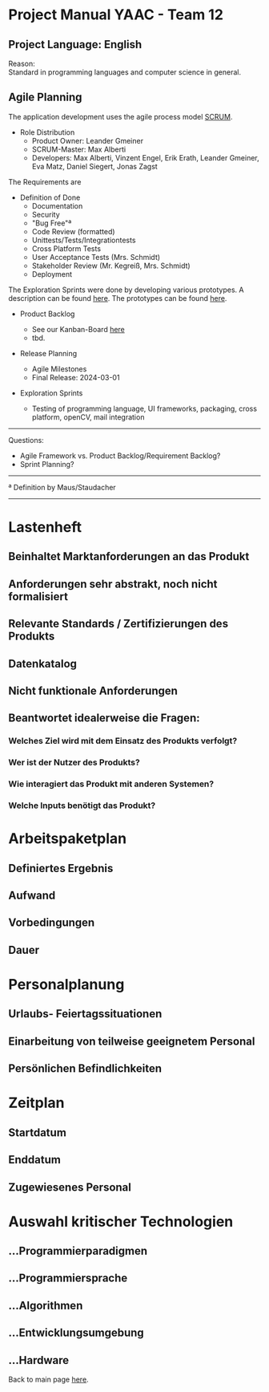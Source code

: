# Project Manual YAAC - Team 12

## Project Language: English

Reason: \
Standard in programming languages and computer science in general.

## Agile Planning
The application development uses the agile process model [SCRUM](https://www.scrum.org).
- Role Distribution
   - Product Owner: Leander Gmeiner
   - SCRUM-Master: Max Alberti
   - Developers: Max Alberti, Vinzent Engel, Erik Erath, Leander Gmeiner, Eva Matz, Daniel Siegert, Jonas Zagst

The Requirements are
- Definition of Done
   - Documentation
   - Security
   - "Bug Free"ª
   - Code Review (formatted)
   - Unittests/Tests/Integrationtests
   - Cross Platform Tests
   - User Acceptance Tests (Mrs. Schmidt)
   - Stakeholder Review (Mr. Kegreiß, Mrs. Schmidt)
   - Deployment

The Exploration Sprints were done by developing various prototypes. A description can be found [here](https://github.com/DHBW-SE-2023/Wiki/blob/main/Pages/ExplorationSprints.md). The prototypes can be found [here](https://github.com/DHBW-SE-2023/Prototyping).


- Product Backlog
   - See our Kanban-Board [here](https://github.com/orgs/DHBW-SE-2023/projects/1)
   - tbd.






- Release Planning
   - Agile Milestones
   - Final Release: 2024-03-01


- Exploration Sprints
   - Testing of programming language, UI frameworks, packaging, cross platform, openCV, mail integration


----------------

Questions: 
- Agile Framework vs. Product Backlog/Requirement Backlog?
- Sprint Planning?


-----------------

ª Definition by Maus/Staudacher


---

# Lastenheft
## Beinhaltet Marktanforderungen an das Produkt
## Anforderungen sehr abstrakt, noch nicht formalisiert
## Relevante Standards / Zertifizierungen des Produkts
## Datenkatalog
## Nicht funktionale Anforderungen
## Beantwortet idealerweise die Fragen:
### Welches Ziel wird mit dem Einsatz des Produkts verfolgt?
### Wer ist der Nutzer des Produkts?
### Wie interagiert das Produkt mit anderen Systemen?
### Welche Inputs benötigt das Produkt?

# Arbeitspaketplan
## Definiertes Ergebnis
## Aufwand
## Vorbedingungen
## Dauer

# Personalplanung
## Urlaubs- Feiertagssituationen
## Einarbeitung von teilweise geeignetem Personal
## Persönlichen Befindlichkeiten

# Zeitplan
## Startdatum
## Enddatum
## Zugewiesenes Personal

# Auswahl kritischer Technologien
## …Programmierparadigmen
## …Programmiersprache
## …Algorithmen
## …Entwicklungsumgebung
## …Hardware


Back to main page [here](https://github.com/DHBW-SE-2023/Wiki/blob/main/README.md).